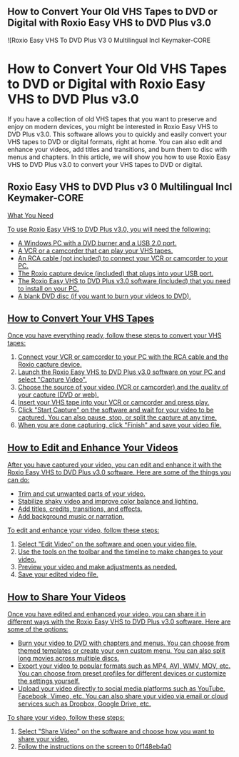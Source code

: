 ## How to Convert Your Old VHS Tapes to DVD or Digital with Roxio Easy VHS to DVD Plus v3.0

 
![Roxio Easy VHS To DVD Plus V3 0 Multilingual Incl Keymaker-CORE 
<h1>How to Convert Your Old VHS Tapes to DVD or Digital with Roxio Easy VHS to DVD Plus v3.0</h1>
<p>If you have a collection of old VHS tapes that you want to preserve and enjoy on modern devices, you might be interested in Roxio Easy VHS to DVD Plus v3.0. This software allows you to quickly and easily convert your VHS tapes to DVD or digital formats, right at home. You can also edit and enhance your videos, add titles and transitions, and burn them to disc with menus and chapters. In this article, we will show you how to use Roxio Easy VHS to DVD Plus v3.0 to convert your VHS tapes to DVD or digital.</p>
<h2>Roxio Easy VHS to DVD Plus v3 0 Multilingual Incl Keymaker-CORE</h2>
<p><a href=](https://encrypted-tbn2.gstatic.com/images?q=tbn:ANd9GcSiC-UVrImfUnZcpMWJoydfCz05ZKSYescBKREuDHB5GHb3-wDUbkgaB6sq)**Download**
 
## What You Need
 
To use Roxio Easy VHS to DVD Plus v3.0, you will need the following:
 
- A Windows PC with a DVD burner and a USB 2.0 port.
- A VCR or a camcorder that can play your VHS tapes.
- An RCA cable (not included) to connect your VCR or camcorder to your PC.
- The Roxio capture device (included) that plugs into your USB port.
- The Roxio Easy VHS to DVD Plus v3.0 software (included) that you need to install on your PC.
- A blank DVD disc (if you want to burn your videos to DVD).

## How to Convert Your VHS Tapes
 
Once you have everything ready, follow these steps to convert your VHS tapes:

1. Connect your VCR or camcorder to your PC with the RCA cable and the Roxio capture device.
2. Launch the Roxio Easy VHS to DVD Plus v3.0 software on your PC and select "Capture Video".
3. Choose the source of your video (VCR or camcorder) and the quality of your capture (DVD or web).
4. Insert your VHS tape into your VCR or camcorder and press play.
5. Click "Start Capture" on the software and wait for your video to be captured. You can also pause, stop, or split the capture at any time.
6. When you are done capturing, click "Finish" and save your video file.

## How to Edit and Enhance Your Videos
 
After you have captured your video, you can edit and enhance it with the Roxio Easy VHS to DVD Plus v3.0 software. Here are some of the things you can do:

- Trim and cut unwanted parts of your video.
- Stabilize shaky video and improve color balance and lighting.
- Add titles, credits, transitions, and effects.
- Add background music or narration.

To edit and enhance your video, follow these steps:

1. Select "Edit Video" on the software and open your video file.
2. Use the tools on the toolbar and the timeline to make changes to your video.
3. Preview your video and make adjustments as needed.
4. Save your edited video file.

## How to Share Your Videos
 
Once you have edited and enhanced your video, you can share it in different ways with the Roxio Easy VHS to DVD Plus v3.0 software. Here are some of the options:

- Burn your video to DVD with chapters and menus. You can choose from themed templates or create your own custom menu. You can also split long movies across multiple discs.
- Export your video to popular formats such as MP4, AVI, WMV, MOV, etc. You can choose from preset profiles for different devices or customize the settings yourself.
- Upload your video directly to social media platforms such as YouTube, Facebook, Vimeo, etc. You can also share your video via email or cloud services such as Dropbox, Google Drive, etc.

To share your video, follow these steps:

1. Select "Share Video" on the software and choose how you want to share your video.
2. Follow the instructions on the screen to 0f148eb4a0
